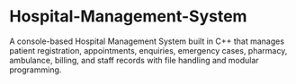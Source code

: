# Hospital-Management-System
A console-based Hospital Management System built in C++ that manages patient registration, appointments, enquiries, emergency cases, pharmacy, ambulance, billing, and staff records with file handling and modular programming.
